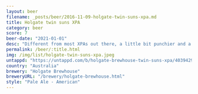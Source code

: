 ```yaml
---
layout: beer
filename: _posts/beer/2016-11-09-holgate-twin-suns-xpa.md
title: Holgate twin suns XPA
category: beer
score: 7
beer-date: "2021-01-01"
desc: "Different from most XPAs out there, a little bit punchier and a more piney choice of hops"
permalink: /beer/:title.html
img: /img/list/holgate-twin-suns-xpa.jpeg
untappd: "https://untappd.com/b/holgate-brewhouse-twin-suns-xpa/4039429"
country: "Australia"
brewery: "Holgate Brewhouse"
breweryURL: "/brewery/holgate-brewhouse.html"
style: "Pale Ale - American"
---
```

